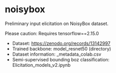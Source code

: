 # noisybox
Preliminary input elicitation on NoisyBox dataset. 

Please caution: Requires tensorflow==2.15.0

* Dataset: https://zenodo.org/records/13142997
* Trained backbone: model_resnet50 (directory)
* Dataset information: _metadata_colab.csv
* Semi-supervised bounding boz classification: Elicitation_models_v2.ipynb
